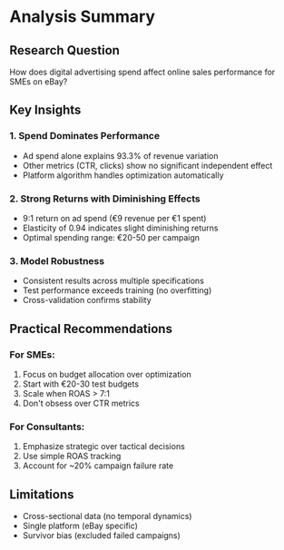 # Analysis Summary

## Research Question
How does digital advertising spend affect online sales performance for SMEs on eBay?

## Key Insights

### 1. Spend Dominates Performance
- Ad spend alone explains 93.3% of revenue variation
- Other metrics (CTR, clicks) show no significant independent effect
- Platform algorithm handles optimization automatically

### 2. Strong Returns with Diminishing Effects
- 9:1 return on ad spend (€9 revenue per €1 spent)
- Elasticity of 0.94 indicates slight diminishing returns
- Optimal spending range: €20-50 per campaign

### 3. Model Robustness
- Consistent results across multiple specifications
- Test performance exceeds training (no overfitting)
- Cross-validation confirms stability

## Practical Recommendations

### For SMEs:
1. Focus on budget allocation over optimization
2. Start with €20-30 test budgets
3. Scale when ROAS > 7:1
4. Don't obsess over CTR metrics

### For Consultants:
1. Emphasize strategic over tactical decisions
2. Use simple ROAS tracking
3. Account for ~20% campaign failure rate

## Limitations
- Cross-sectional data (no temporal dynamics)
- Single platform (eBay specific)
- Survivor bias (excluded failed campaigns)
